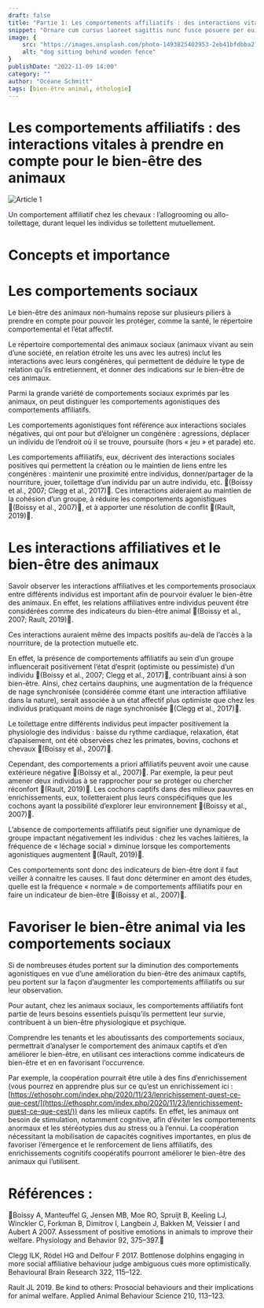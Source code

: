 ```yaml
---
draft: false
title: "Partie 1: Les comportements affiliatifs : des interactions vitales à prendre en compte pour le bien-être des animaux"
snippet: "Ornare cum cursus laoreet sagittis nunc fusce posuere per euismod dis vehicula a, semper fames lacus maecenas dictumst pulvinar neque enim non potenti. Torquent hac sociosqu eleifend potenti."
image: {
    src: "https://images.unsplash.com/photo-1493825402953-2eb41bfdbba2?&fit=crop&w=430&h=240",
    alt: "dog sitting behind wooden fence"
}
publishDate: "2022-11-09 14:00"
category: ""
author: "Océane Schmitt"
tags: [bien-être animal, éthologie]
---
```



Les comportements affiliatifs : des interactions vitales à prendre en compte pour le bien-être des animaux
==========================================================================================================

![](https://ethosphr.com/wp-content/uploads/2022/11/Article-1-1024x683.jpeg "Article 1")

Un comportement affiliatif chez les chevaux : l’allogrooming ou allo-toilettage, durant lequel les individus se toilettent mutuellement.


Concepts et importance
======================

Les comportements sociaux
=========================

Le bien-être des animaux non-humains repose sur plusieurs piliers à prendre en compte pour pouvoir les protéger, comme la santé, le répertoire comportemental et l’état affectif.

Le répertoire comportemental des animaux sociaux (animaux vivant au sein d’une société, en relation étroite les uns avec les autres) inclut les interactions avec leurs congénères, qui permettent de déduire le type de relation qu’ils entretiennent, et donner des indications sur le bien-être de ces animaux.

Parmi la grande variété de comportements sociaux exprimés par les animaux, on peut distinguer les comportements agonistiques des comportements affiliatifs.

Les comportements agonistiques font référence aux interactions sociales négatives, qui ont pour but d’éloigner un congénère : agressions, déplacer un individu de l’endroit où il se trouve, poursuite (hors « jeu » et parade) etc.

Les comportements affiliatifs, eux, décrivent des interactions sociales positives qui permettent la création ou le maintien de liens entre les congénères : maintenir une proximité entre individus, donner/partager de la nourriture, jouer, toilettage d’un individu par un autre individu, etc. (Boissy et al., 2007; Clegg et al., 2017). Ces interactions aideraient au maintien de la cohésion d’un groupe, à réduire les comportements agonistiques (Boissy et al., 2007), et à apporter une résolution de conflit (Rault, 2019).

Les interactions affiliatives et le bien-être des animaux
=========================================================

Savoir observer les interactions affiliatives et les comportements prosociaux entre différents individus est important afin de pourvoir évaluer le bien-être des animaux. En effet, les relations affiliatives entre individus peuvent être considérées comme des indicateurs du bien-être animal (Boissy et al., 2007; Rault, 2019).

Ces interactions auraient même des impacts positifs au-delà de l’accès à la nourriture, de la protection mutuelle etc.

En effet, la présence de comportements affiliatifs au sein d’un groupe influencerait positivement l’état d’esprit (optimiste ou pessimiste) d’un individu (Boissy et al., 2007; Clegg et al., 2017), contribuant ainsi à son bien-être. Ainsi, chez certains dauphins, une augmentation de la fréquence de nage synchronisée (considérée comme étant une interaction affiliative dans la nature), serait associée à un état affectif plus optimiste que chez les individus pratiquant moins de nage synchronisée (Clegg et al., 2017).

Le toilettage entre différents individus peut impacter positivement la physiologie des individus : baisse du rythme cardiaque, relaxation, état d’apaisement, ont été observées chez les primates, bovins, cochons et chevaux (Boissy et al., 2007).

Cependant, des comportements a priori affiliatifs peuvent avoir une cause extérieure négative (Boissy et al., 2007). Par exemple, la peur peut amener deux individus à se rapprocher pour se protéger ou chercher réconfort (Rault, 2019). Les cochons captifs dans des milieux pauvres en enrichissements, eux, toiletteraient plus leurs conspécifiques que les cochons ayant la possibilité d’explorer leur environnement (Boissy et al., 2007).

L’absence de comportements affiliatifs peut signifier une dynamique de groupe impactant négativement les individus : chez les vaches laitières, la fréquence de « léchage social » diminue lorsque les comportements agonistiques augmentent (Rault, 2019).

Ces comportements sont donc des indicateurs de bien-être dont il faut veiller à connaitre les causes. Il faut donc déterminer en amont des études, quelle est la fréquence « normale » de comportements affiliatifs pour en faire un indicateur de bien-être (Boissy et al., 2007).

Favoriser le bien-être animal via les comportements sociaux
===========================================================

Si de nombreuses études portent sur la diminution des comportements agonistiques en vue d’une amélioration du bien-être des animaux captifs, peu portent sur la façon d’augmenter les comportements affiliatifs ou sur leur observation.

Pour autant, chez les animaux sociaux, les comportements affiliatifs font partie de leurs besoins essentiels puisqu’ils permettent leur survie, contribuent à un bien-être physiologique et psychique.

Comprendre les tenants et les aboutissants des comportements sociaux, permettrait d’analyser le comportement des animaux captifs et d’en améliorer le bien-être, en utilisant ces interactions comme indicateurs de bien-être et en en favorisant l’occurrence.

Par exemple, la coopération pourrait être utile à des fins d’enrichissement (vous pourrez en apprendre plus sur ce qu’est un enrichissement ici : [https://ethosphr.com/index.php/2020/11/23/lenrichissement-quest-ce-que-cest/](https://ethosphr.com/index.php/2020/11/23/lenrichissement-quest-ce-que-cest/)) dans les milieux captifs. En effet, les animaux ont besoin de stimulation, notamment cognitive, afin d’éviter les comportements anormaux et les stéréotypies dus au stress ou à l’ennui. La coopération nécessitant la mobilisation de capacités cognitives importantes, en plus de favoriser l’émergence et le renforcement de liens affiliatifs, des enrichissements cognitifs coopératifs pourront améliorer le bien-être des animaux qui l’utilisent.

Références :
============

Boissy A, Manteuffel G, Jensen MB, Moe RO, Spruijt B, Keeling LJ, Winckler C, Forkman B, Dimitrov I, Langbein J, Bakken M, Veissier I and Aubert A 2007. Assessment of positive emotions in animals to improve their welfare. Physiology and Behavior 92, 375–397.

Clegg ILK, Rödel HG and Delfour F 2017. Bottlenose dolphins engaging in more social affiliative behaviour judge ambiguous cues more optimistically. Behavioural Brain Research 322, 115–122.

Rault JL 2019. Be kind to others: Prosocial behaviours and their implications for animal welfare. Applied Animal Behaviour Science 210, 113–123.